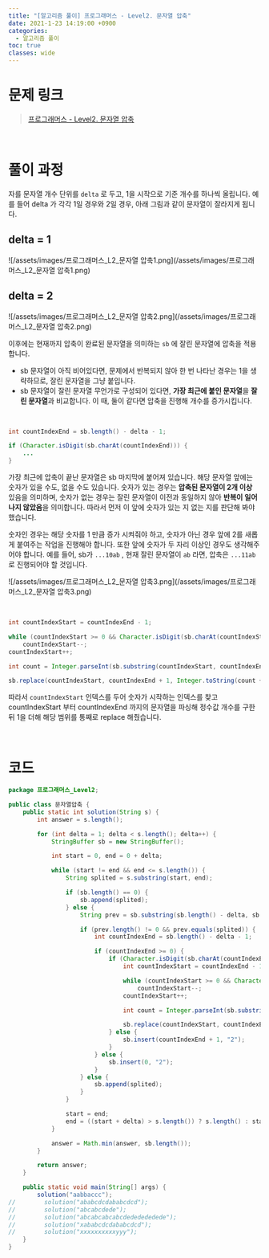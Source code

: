 ```yaml
---
title: "[알고리즘 풀이] 프로그래머스 - Level2. 문자열 압축"
date: 2021-1-23 14:19:00 +0900
categories:
  - 알고리즘 풀이
toc: true
classes: wide
---
```


# 문제 링크

> [프로그래머스 - Level2. 문자열 압축](https://programmers.co.kr/learn/courses/30/lessons/60057)

<br>

# 풀이 과정

자를 문자열 개수 단위를 `delta` 로 두고, 1을 시작으로 기준 개수를 하나씩 올립니다. 예를 들어 delta 가 각각 1일 경우와 2일 경우, 아래 그림과 같이 문자열이 잘라지게 됩니다.

## delta = 1

![/assets/images/프로그래머스_L2_문자열 압축1.png](/assets/images/프로그래머스_L2_문자열 압축1.png)

## delta = 2

![/assets/images/프로그래머스_L2_문자열 압축2.png](/assets/images/프로그래머스_L2_문자열 압축2.png)

이후에는 현재까지 압축이 완료된 문자열을 의미하는 `sb` 에 잘린 문자열에 압축을 적용합니다.

- sb 문자열이 아직 비어있다면, 문제에서 반복되지 않아 한 번 나타난 경우는 1을 생략하므로, 잘린 문자열을 그냥 붙입니다.
- sb 문자열이 잘린 문자열 무언가로 구성되어 있다면, **가장 최근에 붙인 문자열**을 **잘린 문자열**과 비교합니다. 이 때, 둘이 같다면 압축을 진행해 개수를 증가시킵니다.

<br>

```java
int countIndexEnd = sb.length() - delta - 1;

if (Character.isDigit(sb.charAt(countIndexEnd))) {
	...
}
```

가장 최근에 압축이 끝난 문자열은 sb 마지막에 붙어져 있습니다. 해당 문자열 앞에는 숫자가 있을 수도, 없을 수도 있습니다. 숫자가 있는 경우는 **압축된 문자열이 2개 이상** 있음을 의미하며, 숫자가 없는 경우는 잘린 문자열이 이전과 동일하지 않아 **반복이 일어나지 않았음**을 의미합니다. 따라서 먼저 이 앞에 숫자가 있는 지 없는 지를 판단해 봐야 했습니다.  

숫자인 경우는 해당 숫자를 1 만큼 증가 시켜줘야 하고, 숫자가 아닌 경우 앞에 2를 새롭게 붙여주는 작업을 진행해야 합니다. 또한 앞에 숫자가 두 자리 이상인 경우도 생각해주어야 합니다. 예를 들어, sb가 `...10ab` , 현재 잘린 문자열이 `ab` 라면, 압축은 `...11ab` 로 진행되어야 할 것입니다.

![/assets/images/프로그래머스_L2_문자열 압축3.png](/assets/images/프로그래머스_L2_문자열 압축3.png)

<br>

```java
int countIndexStart = countIndexEnd - 1;

while (countIndexStart >= 0 && Character.isDigit(sb.charAt(countIndexStart)))
    countIndexStart--;
countIndexStart++;

int count = Integer.parseInt(sb.substring(countIndexStart, countIndexEnd + 1));

sb.replace(countIndexStart, countIndexEnd + 1, Integer.toString(count + 1));
```

따라서 `countIndexStart` 인덱스를 두어 숫자가 시작하는 인덱스를 찾고 countIndexStart 부터 countIndexEnd 까지의 문자열을 파싱해 정수값 개수를 구한 뒤 1을 더해 해당 범위를 통째로 replace 해줬습니다.

<br>

# 코드

```java
package 프로그래머스_Level2;

public class 문자열압축 {
    public static int solution(String s) {
        int answer = s.length();

        for (int delta = 1; delta < s.length(); delta++) {
            StringBuffer sb = new StringBuffer();

            int start = 0, end = 0 + delta;

            while (start != end && end <= s.length()) {
                String splited = s.substring(start, end);

                if (sb.length() == 0) {
                    sb.append(splited);
                } else {
                    String prev = sb.substring(sb.length() - delta, sb.length());

                    if (prev.length() != 0 && prev.equals(splited)) {
                        int countIndexEnd = sb.length() - delta - 1;

                        if (countIndexEnd >= 0) {
                            if (Character.isDigit(sb.charAt(countIndexEnd))) {
                                int countIndexStart = countIndexEnd - 1;

                                while (countIndexStart >= 0 && Character.isDigit(sb.charAt(countIndexStart)))
                                    countIndexStart--;
                                countIndexStart++;

                                int count = Integer.parseInt(sb.substring(countIndexStart, countIndexEnd + 1));

                                sb.replace(countIndexStart, countIndexEnd + 1, Integer.toString(count + 1));
                            } else {
                                sb.insert(countIndexEnd + 1, "2");
                            }
                        } else {
                            sb.insert(0, "2");
                        }
                    } else {
                        sb.append(splited);
                    }
                }

                start = end;
                end = ((start + delta) > s.length()) ? s.length() : start + delta;
            }

            answer = Math.min(answer, sb.length());
        }

        return answer;
    }

    public static void main(String[] args) {
        solution("aabbaccc");
//        solution("ababcdcdababcdcd");
//        solution("abcabcdede");
//        solution("abcabcabcabcdededededede");
//        solution("xababcdcdababcdcd");
//        solution("xxxxxxxxxxyyy");
    }
}
```